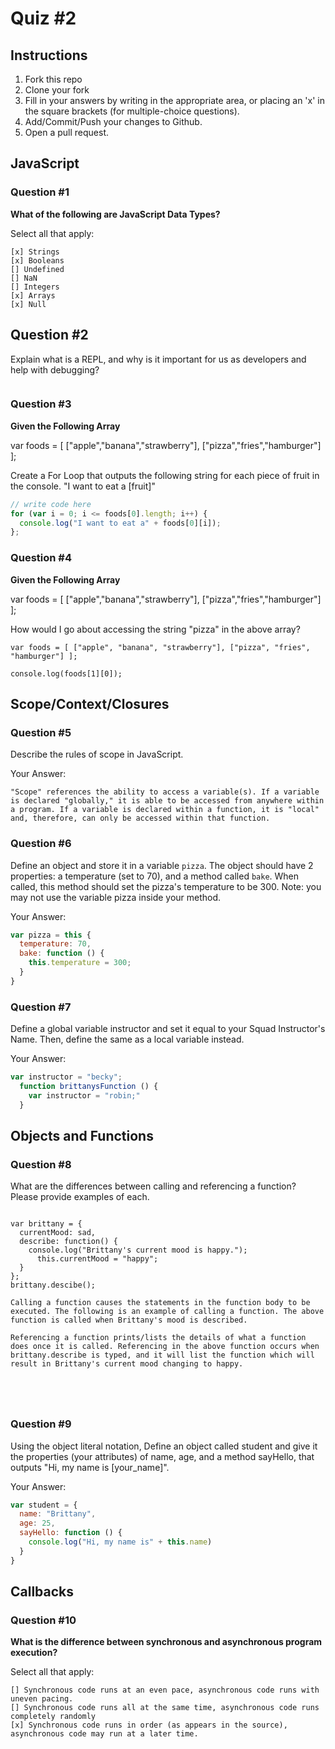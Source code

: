 # Quiz #2

## Instructions

1. Fork this repo
2. Clone your fork
3. Fill in your answers by writing in the appropriate area, or placing an 'x' in
the square brackets (for multiple-choice questions).
4. Add/Commit/Push your changes to Github.
5. Open a pull request.

## JavaScript

### Question #1

**What of the following are JavaScript Data Types?**

Select all that apply:
```
[x] Strings
[x] Booleans
[] Undefined
[] NaN
[] Integers
[x] Arrays
[x] Null
```

## Question #2

Explain what is a REPL, and why is it important for us as developers and help with debugging?

```A REPL is a "read-eval-print loop." It is a computer programming environment that evaluates expressions and returns them to the user (one at a time). It is useful for developers because it makes identifying bugs and errors much easier.

```
### Question #3

**Given the Following Array**

var foods = [ ["apple","banana","strawberry"], ["pizza","fries","hamburger"] ];

Create a For Loop that outputs the following string for each piece of fruit in the console. "I want to eat a [fruit]"

```js
// write code here
for (var i = 0; i <= foods[0].length; i++) {
  console.log("I want to eat a" + foods[0][i]);
};
```
### Question #4

**Given the Following Array**

var foods = [ ["apple","banana","strawberry"], ["pizza","fries","hamburger"] ];

How would I go about accessing the string "pizza" in the above array?

```
var foods = [ ["apple", "banana", "strawberry"], ["pizza", "fries", "hamburger"] ];

console.log(foods[1][0]);

```

## Scope/Context/Closures

### Question #5

Describe the rules of scope in JavaScript.

Your Answer:
```
"Scope" references the ability to access a variable(s). If a variable is declared "globally," it is able to be accessed from anywhere within a program. If a variable is declared within a function, it is "local" and, therefore, can only be accessed within that function.
```

### Question #6

Define an object and store it in a variable `pizza`. The object should have 2
properties: a temperature (set to 70), and a method called `bake`. When called,
this method should set the pizza's temperature to be 300. Note: you may not use
the variable pizza inside your method.

Your Answer:
```js
var pizza = this {
  temperature: 70,
  bake: function () {
    this.temperature = 300;
  }
}
```

### Question #7

Define a global variable instructor and set it equal to your Squad Instructor's Name. Then, define the same as a local variable instead.

Your Answer:
```js
var instructor = "becky";
  function brittanysFunction () {
    var instructor = "robin;"
  }
```

## Objects and Functions

### Question #8

What are the differences between calling and referencing a function? Please provide examples of each.

```text

var brittany = {
  currentMood: sad,
  describe: function() {
    console.log("Brittany's current mood is happy.");
      this.currentMood = "happy";
  }
};
brittany.descibe();

Calling a function causes the statements in the function body to be executed. The following is an example of calling a function. The above function is called when Brittany's mood is described.

Referencing a function prints/lists the details of what a function does once it is called. Referencing in the above function occurs when brittany.describe is typed, and it will list the function which will result in Brittany's current mood changing to happy.





```
### Question #9

Using the object literal notation, Define an object called student and give it the properties (your attributes) of name, age, and a method sayHello, that outputs "Hi, my name is [your_name]".

Your Answer:
```js
var student = {
  name: "Brittany",
  age: 25,
  sayHello: function () {
    console.log("Hi, my name is" + this.name)
  }
}
```

## Callbacks

### Question #10

**What is the difference between synchronous and asynchronous program execution?**

Select all that apply:
```
[] Synchronous code runs at an even pace, asynchronous code runs with uneven pacing.
[] Synchronous code runs all at the same time, asynchronous code runs completely randomly
[x] Synchronous code runs in order (as appears in the source), asynchronous code may run at a later time.
```
